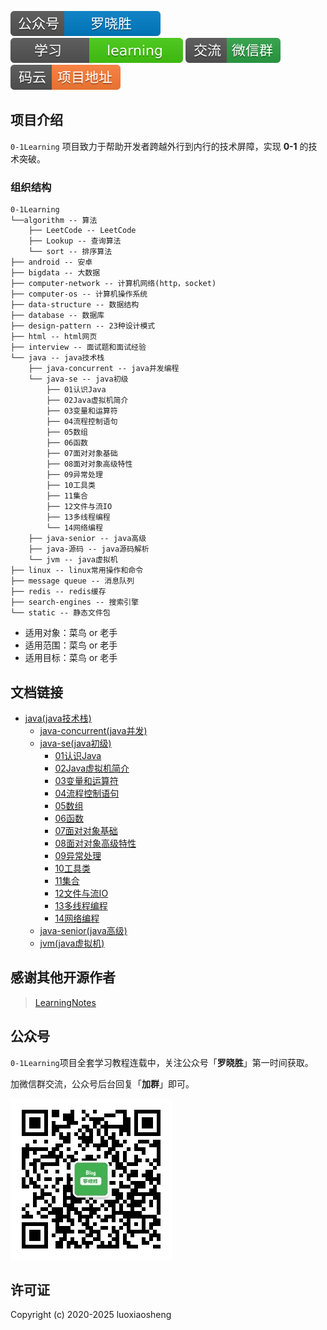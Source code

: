 

<a>![alt text](static/common/svg/luoxiaosheng.svg "公众号")</a>
![alt text](static/common/svg/luoxiaosheng_learning.svg "学习")
![alt text](static/common/svg/luoxiaosheng_wechat.svg "微信")
![alt text](static/common/svg/luoxiaosheng_gitee.svg "码云")

## 项目介绍

`0-1Learning` 项目致力于帮助开发者跨越外行到内行的技术屏障，实现 **0-1** 的技术突破。

### 组织结构
```
0-1Learning
└──algorithm -- 算法
    ├── LeetCode -- LeetCode
    ├── Lookup -- 查询算法
    └── sort -- 排序算法
├── android -- 安卓
├── bigdata -- 大数据
├── computer-network -- 计算机网络(http，socket)
├── computer-os -- 计算机操作系统
├── data-structure -- 数据结构
├── database -- 数据库
├── design-pattern -- 23种设计模式
├── html -- html网页
├── interview -- 面试题和面试经验
└── java -- java技术栈
    ├── java-concurrent -- java并发编程
    └── java-se -- java初级
        ├── 01认识Java
        ├── 02Java虚拟机简介
        ├── 03变量和运算符
        ├── 04流程控制语句
        ├── 05数组
        ├── 06函数
        ├── 07面对对象基础
        ├── 08面对对象高级特性
        ├── 09异常处理
        ├── 10工具类
        ├── 11集合
        ├── 12文件与流IO
        ├── 13多线程编程
        └── 14网络编程
    ├── java-senior -- java高级
    ├── java-源码 -- java源码解析
    └── jvm -- java虚拟机
├── linux -- linux常用操作和命令
├── message queue -- 消息队列
├── redis -- redis缓存
├── search-engines -- 搜索引擎
└── static -- 静态文件包
```
* 适用对象：菜鸟 or 老手
* 适用范围：菜鸟 or 老手
* 适用目标：菜鸟 or 老手

## 文档链接
* [java(java技术栈)](https://github.com/soonphe/0-1Learning/tree/master/java)
    * [java-concurrent(java并发)](https://github.com/soonphe/0-1Learning/tree/master/java/java-concurrent)
    * [java-se(java初级)](https://github.com/soonphe/0-1Learning/tree/master/java/java-se)
        * [01认识Java](https://github.com/soonphe/0-1Learning/tree/master/java/java-se/01认识Java.md)
        * [02Java虚拟机简介](https://github.com/soonphe/0-1Learning/tree/master/java/java-se/02Java虚拟机简介.md)
        * [03变量和运算符](https://github.com/soonphe/0-1Learning/tree/master/java/java-se/03变量和运算符.md)
        * [04流程控制语句](https://github.com/soonphe/0-1Learning/tree/master/java/java-se/04流程控制语句.md)
        * [05数组](https://github.com/soonphe/0-1Learning/tree/master/java/java-se/05数组.md)
        * [06函数](https://github.com/soonphe/0-1Learning/tree/master/java/java-se/06函数.md)
        * [07面对对象基础](https://github.com/soonphe/0-1Learning/tree/master/java/java-se/07面对对象基础.md)
        * [08面对对象高级特性](https://github.com/soonphe/0-1Learning/tree/master/java/java-se/08面对对象高级特性.md)
        * [09异常处理](https://github.com/soonphe/0-1Learning/tree/master/java/java-se/09异常处理.md)
        * [10工具类](https://github.com/soonphe/0-1Learning/tree/master/java/java-se/10工具类.md)
        * [11集合](https://github.com/soonphe/0-1Learning/tree/master/java/java-se/11集合.md)
        * [12文件与流IO](https://github.com/soonphe/0-1Learning/tree/master/java/java-se/12文件与流IO.md)
        * [13多线程编程](https://github.com/soonphe/0-1Learning/tree/master/java/java-se/13多线程编程.md)
        * [14网络编程](https://github.com/soonphe/0-1Learning/tree/master/java/java-se/14网络编程.md)
    * [java-senior(java高级)](https://github.com/soonphe/0-1Learning/tree/master/java/java-senior)
    * [jvm(java虚拟机)](https://github.com/soonphe/0-1Learning/tree/master/java/jvm)


## 感谢其他开源作者
>  [LearningNotes](https://github.com/francistao/LearningNotes "")

## 公众号

`0-1Learning`项目全套学习教程连载中，关注公众号「**罗晓胜**」第一时间获取。

加微信群交流，公众号后台回复「**加群**」即可。

![公众号图片](static/common/luoxiaosheng_wechat_common.jpg)


## 许可证

Copyright (c) 2020-2025 luoxiaosheng